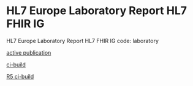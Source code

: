 # HL7 Europe Laboratory Report HL7 FHIR IG
HL7 Europe Laboratory Report HL7 FHIR IG
code: laboratory

[active publication](https://hl7.eu/fhir/laboratory/index.html)

[ci-build](https://build.fhir.org/ig/hl7-eu/laboratory/branches/master/index.html)

[R5 ci-build](https://build.fhir.org/ig/hl7-eu/laboratory/branches/r5/index.html)
